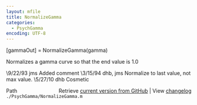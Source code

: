 ```yaml
---
layout: mfile
title: NormalizeGamma
categories:
  - PsychGamma
encoding: UTF-8
---
```


[gammaOut] = NormalizeGamma(gamma)

Normalizes a gamma curve so that the end value is 1.0

\9/22/93   jms   Added comment
\3/15/94 dhb, jms Normalize to last value, not max value.
\5/27/10   dhb   Cosmetic


<div class="code_header" style="text-align:right;">
  <span style="float:left;">Path&nbsp;&nbsp;</span> <span class="counter">Retrieve <a href=
  "https://raw.github.com/Psychtoolbox-3/Psychtoolbox-3/beta/./PsychGamma/NormalizeGamma.m">current version from GitHub</a> | View <a href=
  "https://github.com/Psychtoolbox-3/Psychtoolbox-3/commits/beta/./PsychGamma/NormalizeGamma.m">changelog</a></span>
</div>
<div class="code">
  <code>./PsychGamma/NormalizeGamma.m</code>
</div>
